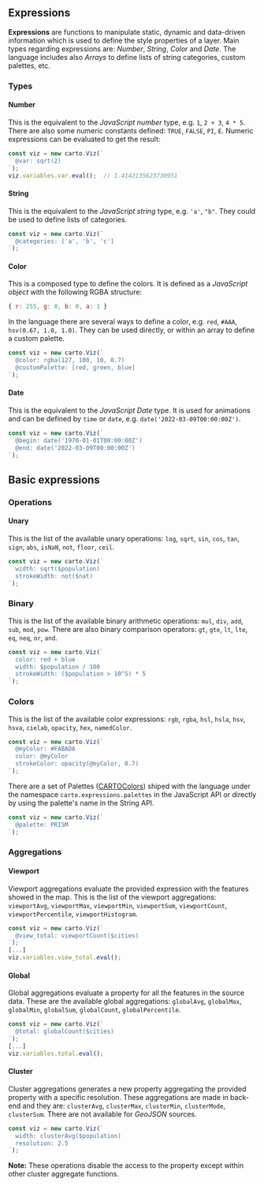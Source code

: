 ## Expressions

**Expressions** are functions to manipulate static, dynamic and data-driven information which is used to define the style properties of a layer. Main types regarding expressions are: *Number*, *String*, *Color* and *Date*. The language includes also *Arrays* to define lists of string categories, custom palettes, etc.

### Types

#### Number

This is the equivalent to the *JavaScript number* type,
e.g. `1`, `2 + 3`, `4 * 5`. There are also some numeric constants defined: `TRUE`, `FALSE`, `PI`, `E`. Numeric expressions can be evaluated to get the result:

```js
const viz = new carto.Viz(`
  @var: sqrt(2)
`);
viz.variables.var.eval();  // 1.4142135623730951
```

#### String

This is the equivalent to the *JavaScript string* type, e.g. `'a'`, `"b"`. They could be used to define lists of categories.

```js
const viz = new carto.Viz(`
  @categories: ['a', 'b', 'c']
`);
```

#### Color

This is a composed type to define the colors. It is defined as a *JavaScript object* with the following RGBA structure:

```js
{ r: 255, g: 0, b: 0, a: 1 }
```

In the language there are several ways to define a color, e.g. `red`, `#AAA`, `hsv(0.67, 1.0, 1.0)`. They can be used directly, or within an array to define a custom palette.

```js
const viz = new carto.Viz(`
  @color: rgba(127, 100, 10, 0.7)
  @customPalette: [red, green, blue]
`);
```

#### Date

This is the equivalent to the *JavaScript Date* type. It is used for animations and can be defined by `time` or `date`, e.g. `date('2022-03-09T00:00:00Z')`.

```js
const viz = new carto.Viz(`
  @begin: date('1970-01-01T00:00:00Z')
  @end: date('2022-03-09T00:00:00Z')
`);
```

## Basic expressions

### Operations

#### Unary

This is the list of the available unary operations: `log`, `sqrt`, `sin`, `cos`, `tan`, `sign`, `abs`, `isNaN`, `not`, `floor`, `ceil`.

```js
const viz = new carto.Viz(`
  width: sqrt($population)
  strokeWidth: not($nat)
`);
```

### Binary

This is the list of the available binary arithmetic operations: `mul`, `div`, `add`, `sub`, `mod`, `pow`. There are also binary comparison operators: `gt`, `gte`, `lt`, `lte`, `eq`, `neq`, `or`, `and`.

```js
const viz = new carto.Viz(`
  color: red + blue
  width: $population / 100
  strokeWidth: ($population > 10^5) * 5
`);
```

### Colors

This is the list of the available color expressions: `rgb`, `rgba`, `hsl`, `hsla`, `hsv`, `hsva`, `cielab`, `opacity`, `hex`, `namedColor`.

```js
const viz = new carto.Viz(`
  @myColor: #FABADA
  color: @myColor
  strokeColor: opacity(@myColor, 0.7)
`);
```

There are a set of Palettes ([CARTOColors](https://carto.com/carto-colors/)) shiped with the language under the namespace `carto.expressions.palettes` in the JavaScript API or directly by using the palette's name in the String API.

```js
const viz = new carto.Viz(`
  @palette: PRISM
`);
```

### Aggregations

#### Viewport

Viewport aggregations evaluate the provided expression with the features showed in the map. This is the list of the viewport aggregations: `viewportAvg`, `viewportMax`, `viewportMin`, `viewportSum`, `viewportCount`, `viewportPercentile`, `viewportHistogram`.

```js
const viz = new carto.Viz(`
  @view_total: viewportCount($cities)
`);
[...]
viz.variables.view_total.eval();
```

#### Global

Global aggregations evaluate a property for all the features in the source data. These are the available global aggregations: `globalAvg`, `globalMax`, `globalMin`, `globalSum`, `globalCount`, `globalPercentile`.

```js
const viz = new carto.Viz(`
  @total: globalCount($cities)
`);
[...]
viz.variables.total.eval();
```

#### Cluster

Cluster aggregations generates a new property aggregating the provided property with a specific resolution. These aggregations are made in back-end and they are: `clusterAvg`, `clusterMax`, `clusterMin`, `clusterMode`, `clusterSum`. There are not available for *GeoJSON* sources.


```js
const viz = new carto.Viz(`
  width: clusterAvg($population)
  resolution: 2.5
`);
```

**Note:**
These operations disable the access to the property except within other cluster aggregate functions.
